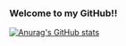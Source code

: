
### Welcome to my GitHub!!

[![Anurag's GitHub stats](https://github-readme-stats.vercel.app/api?username=PedroHOGarcia&show_icons=true&theme=radical)](https://github.com/anuraghazra/github-readme-stats)
